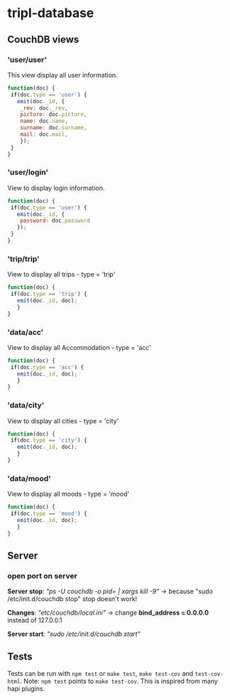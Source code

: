 # tripl-database


## CouchDB views

### 'user/user'
This view display all user information.

```javascript
function(doc) {
 if(doc.type == 'user') {
   emit(doc._id, {
	_rev: doc._rev,
	picture: doc.picture,
	name: doc.name, 
	surname: doc.surname,
	mail: doc.mail,
	});
 }
}
```
### 'user/login'
View to display login information.

```javascript
function(doc) {
 if(doc.type == 'user') {
   emit(doc._id, {
   	password: doc.password
   });
 }
}
```


### 'trip/trip'
View to display all trips - type = 'trip'


```javascript
function(doc) {
 if(doc.type == 'trip') {
   emit(doc._id, doc);
   }
}
```

### 'data/acc'
View to display all Accommodation - type = 'acc'


```javascript
function(doc) {
 if(doc.type == 'acc') {
   emit(doc._id, doc);
   }
}
```

### 'data/city'
View to display all cities - type = 'city'


```javascript
function(doc) {
 if(doc.type == 'city') {
   emit(doc._id, doc);
   }
}
```

### 'data/mood'
View to display all moods - type = 'mood'


```javascript
function(doc) {
 if(doc.type == 'mood') {
   emit(doc._id, doc);
   }
}
```


## Server

### open port on server

**Server stop**: *"ps -U couchdb -o pid= | xargs kill -9"* -> because "sudo /etc/init.d/couchdb stop" stop doesn't work!

**Changes**: *"etc/couchdb/local.ini"* -> change **bind_address = 0.0.0.0** instead of 127.0.0.1

**Server start**: *"sudo /etc/init.d/couchdb start"*
## Tests

Tests can be run with `npm test` or `make test`, `make test-cov` and `test-cov-html`.
Note:  `npm test` points to `make test-cov`. This is inspired from many hapi plugins.
